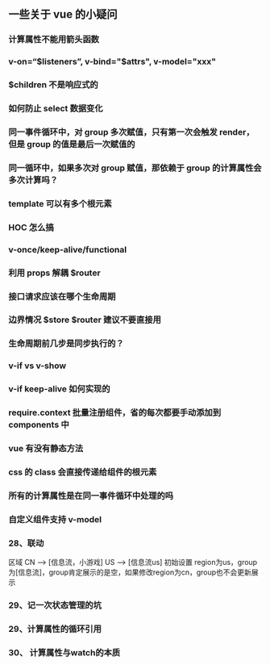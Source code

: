 
## 一些关于 vue 的小疑问

### 计算属性不能用箭头函数

### v-on=“$listeners”, v-bind="$attrs", v-model="xxx"

### $children 不是响应式的

### 如何防止 select 数据变化

### 同一事件循环中，对 group 多次赋值，只有第一次会触发 render，但是 group 的值是最后一次赋值的

### 同一循环中，如果多次对 group 赋值，那依赖于 group 的计算属性会多次计算吗？

### template 可以有多个根元素

### HOC 怎么搞

### v-once/keep-alive/functional

### 利用 props 解耦 $router

### 接口请求应该在哪个生命周期

### 边界情况 $store $router 建议不要直接用

### 生命周期前几步是同步执行的？

### v-if vs v-show

### v-if keep-alive 如何实现的

### require.context 批量注册组件，省的每次都要手动添加到 components 中

### vue 有没有静态方法

### css 的 class 会直接传递给组件的根元素

### 所有的计算属性是在同一事件循环中处理的吗

### 自定义组件支持 v-model

### 28、联动
区域
CN —> [信息流，小游戏]
US —> [信息流us]
初始设置 region为us，group为[信息流]，group肯定展示的是空，如果修改region为cn，group也不会更新展示

### 29、记一次状态管理的坑

### 29、计算属性的循环引用

### 30、 计算属性与watch的本质

